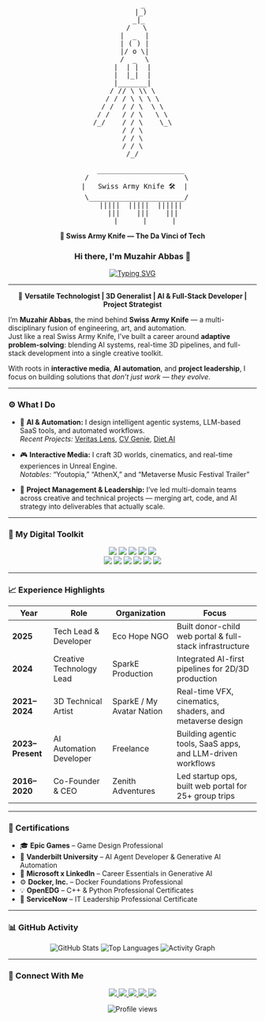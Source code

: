 <div align="center">

<pre>
 
     _
    |_)
   _|_
  /   \
 |  _  |
 | ( ) |
 |/ o \|
 /  _  \
|  | |  |
|  |_|  |
|_______|
/ // \ \\ \
/ / / \ \ \ \
/ /  / / \  \ \
/ /   / / \   \ \
/_/    / / \    \_\
         / / \         
/ / \
/ / \
/_/
     
    _____________________
  /                       \
 |   Swiss Army Knife 🛠️  |
  \_______________________/
    |||||  |||||  ||||||
     |||    |||    |||
      |      |      |
</pre>

**🧰 Swiss Army Knife — The Da Vinci of Tech**
</div>

### <div align="center">Hi there, I'm Muzahir Abbas 👋</div>

<div align="center">
  <a href="https://swissarmyknife.pages.dev">
    <img src="https://readme-typing-svg.herokuapp.com?font=Fira+Code&size=25&pause=1000&color=3399FF&center=true&vCenter=true&width=600&lines=The+Digital+Swiss+Army+Knife;AI+%26+Full+Stack+Automation+Engineer;3D+Technical+Artist+%26+Game+Developer;Project+Leader+%26+Creative+Technologist" alt="Typing SVG" />
  </a>
</div>

---

<div align="center">

🧭 **Versatile Technologist | 3D Generalist | AI & Full-Stack Developer | Project Strategist**

</div>

I’m **Muzahir Abbas**, the mind behind **Swiss Army Knife** — a multi-disciplinary fusion of engineering, art, and automation.  
Just like a real Swiss Army Knife, I’ve built a career around **adaptive problem-solving**: blending AI systems, real-time 3D pipelines, and full-stack development into a single creative toolkit.

With roots in **interactive media**, **AI automation**, and **project leadership**, I focus on building solutions that *don’t just work — they evolve*.

---

### ⚙️ What I Do

- 🧠 **AI & Automation:** I design intelligent agentic systems, LLM-based SaaS tools, and automated workflows.  
  _Recent Projects:_ [Veritas Lens](https://github.com/muzahirabbas/Veritas-Lens-Your-AI-Powered-Fact-Checking-and-Critical-Thinking-Co-pilot), [CV Genie](https://github.com/muzahirabbas/CV-Genie-ai-POWERED-ats-friendly-CV-generator), [Diet AI](https://github.com/muzahirabbas/Diet-AI)

- 🎮 **Interactive Media:** I craft 3D worlds, cinematics, and real-time experiences in Unreal Engine.  
  _Notables:_ “Youtopia,” “AthenX,” and “Metaverse Music Festival Trailer”

- 🧩 **Project Management & Leadership:** I’ve led multi-domain teams across creative and technical projects — merging art, code, and AI strategy into deliverables that actually scale.

---

### 🧰 My Digital Toolkit

<p align="center">
  <img src="https://img.shields.io/badge/Unreal%20Engine-000000?style=for-the-badge&logo=unrealengine&logoColor=white"/>
  <img src="https://img.shields.io/badge/React-20232A?style=for-the-badge&logo=react&logoColor=61DAFB"/>
  <img src="https://img.shields.io/badge/Python-3670A0?style=for-the-badge&logo=python&logoColor=ffdd54"/>
  <img src="https://img.shields.io/badge/Next.js-000000?style=for-the-badge&logo=nextdotjs&logoColor=white"/>
  <img src="https://img.shields.io/badge/Django-092E20?style=for-the-badge&logo=django&logoColor=green"/>
  <br>
  <img src="https://img.shields.io/badge/Node.js-339933?style=for-the-badge&logo=nodedotjs&logoColor=white"/>
  <img src="https://img.shields.io/badge/Blender-F5792A?style=for-the-badge&logo=blender&logoColor=white"/>
  <img src="https://img.shields.io/badge/Firebase-FFCA28?style=for-the-badge&logo=firebase&logoColor=black"/>
  <img src="https://img.shields.io/badge/Gemini-4285F4?style=for-the-badge&logo=google&logoColor=white"/>
  <img src="https://img.shields.io/badge/Docker-2496ED?style=for-the-badge&logo=docker&logoColor=white"/>
  <img src="https://img.shields.io/badge/Git-F05032?style=for-the-badge&logo=git&logoColor=white"/>
</p>

---

### 📈 Experience Highlights

| Year | Role | Organization | Focus |
|------|------|---------------|--------|
| **2025** | Tech Lead & Developer | Eco Hope NGO | Built donor-child web portal & full-stack infrastructure |
| **2024** | Creative Technology Lead | SparkE Production | Integrated AI-first pipelines for 2D/3D production |
| **2021–2024** | 3D Technical Artist | SparkE / My Avatar Nation | Real-time VFX, cinematics, shaders, and metaverse design |
| **2023–Present** | AI Automation Developer | Freelance | Building agentic tools, SaaS apps, and LLM-driven workflows |
| **2016–2020** | Co-Founder & CEO | Zenith Adventures | Led startup ops, built web portal for 25+ group trips |

---

### 🧾 Certifications

- 🎓 **Epic Games** – Game Design Professional  
- 🧠 **Vanderbilt University** – AI Agent Developer & Generative AI Automation  
- 🧩 **Microsoft x LinkedIn** – Career Essentials in Generative AI  
- ⚙️ **Docker, Inc.** – Docker Foundations Professional  
- 💡 **OpenEDG** – C++ & Python Professional Certificates  
- 🧭 **ServiceNow** – IT Leadership Professional Certificate  

---

### 📊 GitHub Activity

<div align="center">
  <img src="https://github-readme-stats.vercel.app/api?username=muzahirabbas&show_icons=true&theme=tokyonight&count_private=true&hide_border=true&include_all_commits=true" alt="GitHub Stats" />
  <img src="https://github-readme-stats.vercel.app/api/top-langs/?username=muzahirabbas&layout=compact&theme=tokyonight&hide_border=true&include_all_commits=true" alt="Top Languages" />
  <img src="https://github-readme-activity-graph.vercel.app/graph?username=muzahirabbas&theme=tokyonight&hide_border=true" alt="Activity Graph"/>
</div>

---

### 🔗 Connect With Me

<p align="center">
  <a href="https://swissarmyknife.pages.dev" target="_blank">
    <img src="https://img.shields.io/badge/Website-000000?style=for-the-badge&logo=About.me&logoColor=white"/>
  </a>
  <a href="https://linkedin.com/in/muzahirabbas14" target="_blank">
    <img src="https://img.shields.io/badge/LinkedIn-0077B5?style=for-the-badge&logo=linkedin&logoColor=white"/>
  </a>
  <a href="https://github.com/muzahirabbas" target="_blank">
    <img src="https://img.shields.io/badge/GitHub-171515?style=for-the-badge&logo=github&logoColor=white"/>
  </a>
  <a href="mailto:muxahirabbas247@gmail.com">
    <img src="https://img.shields.io/badge/Gmail-D14836?style=for-the-badge&logo=gmail&logoColor=white"/>
  </a>
  <a href="https://discord.gg/ywQm3h3g39" target="_blank">
    <img src="https://img.shields.io/badge/Discord-5865F2?style=for-the-badge&logo=discord&logoColor=white"/>
  </a>
</p>

<div align="center">
  <img src="https://komarev.com/ghpvc/?username=muzahirabbas&label=PROFILE+VIEWS&style=flat-square&color=blueviolet" alt="Profile views"/>
</div>
